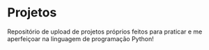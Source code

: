 # Projetos

Repositório de upload de projetos próprios feitos para praticar e me aperfeiçoar na linguagem de programação Python!
